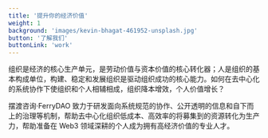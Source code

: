 ```yaml
---
title: '提升你的经济价值'
weight: 1
background: 'images/kevin-bhagat-461952-unsplash.jpg'
button: '了解我们'
buttonLink: 'work'
---
```


组织是经济的核心生产单元，是劳动价值与资本价值的核心转化器；人是组织的基本构成单位，构建、稳定和发展组织是驱动组织成功的核心能力。如何在去中心化的系统协作下使组织和个人相辅相成，组织降本增效，个人价值增长？

摆渡咨询·FerryDAO 致力于研发面向系统规范的协作、公开透明的信息和自下而上的治理等机制，帮助去中心化组织低成本、高效率的将募集到的资源转化为生产力，帮助准备在 Web3 领域深耕的个人成为拥有高经济价值的专业人才。

